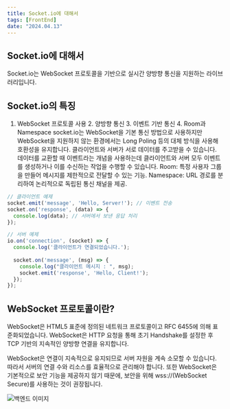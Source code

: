 ```yaml
---
title: Socket.io에 대해서
tags: [FrontEnd]
date: "2024.04.13"
---
```

## Socket.io에 대해서 

Socket.io는 WebSocket 프로토콜을 기반으로 실시간 양방향 통신을 지원하는 라이브러리입니다.

## Socket.io의 특징 

1. WebSocket 프로토콜 사용 2. 양방향 통신 3. 이벤트 기반 통신 4. Room과 Namespace 
    socket.io는 WebSocket을 기본 통신 방법으로 사용하지만 WebSocket을 지원하지 않는 환경에서는 Long Poling 등의 대체 방식을 사용해 호환성을 유지합니다. 
    클라이언트와 서버가 서로 데이터를 주고받을 수 있습니다.
    데이터를 교환할 때 이벤트라는 개념을 사용하는데 클라이언트와 서버 모두 이벤트를 생성하거나 이를 수신하는 작업을 수행할 수 있습니다. 
    Room: 특정 사용자 그룹을 만들어 메시지를 제한적으로 전달할 수 있는 기능. Namespace: URL 경로를 분리하여 논리적으로 독립된 통신 채널을 제공.

```javascript
// 클라이언트 예제
socket.emit('message', 'Hello, Server!'); // 이벤트 전송
socket.on('response', (data) => {
  console.log(data); // 서버에서 보낸 응답 처리
});

```
```javascript
// 서버 예제
io.on('connection', (socket) => {
  console.log('클라이언트가 연결되었습니다.');
  
  socket.on('message', (msg) => {
    console.log("클라이언트 메시지 : ", msg);
    socket.emit('response', 'Hello, Client!');
  });
});

```
## WebSocket 프로토콜이란? 

WebSocket은 HTML5 표준에 정의된 네트워크 프로토콜이고 RFC 6455에 의해 표준화되었습니다. WebSocket은 HTTP 요청을 통해 초기 Handshake를 설정한 후 TCP 기반의 지속적인 양방향 연결을 유지합니다.

WebSocket은 연결이 지속적으로 유지되므로 서버 자원을 계속 소모할 수 있습니다. 따라서 서버의 연결 수와 리소스를 효율적으로 관리해야 합니다. 또한 WebSocket은 기본적으로 보안 기능을 제공하지 않기 때문에, 보안을 위해 wss://(WebSocket Secure)를 사용하는 것이 권장됩니다.

![백엔드 이미지](/img/frontEnd/Socketio/Image.png)
